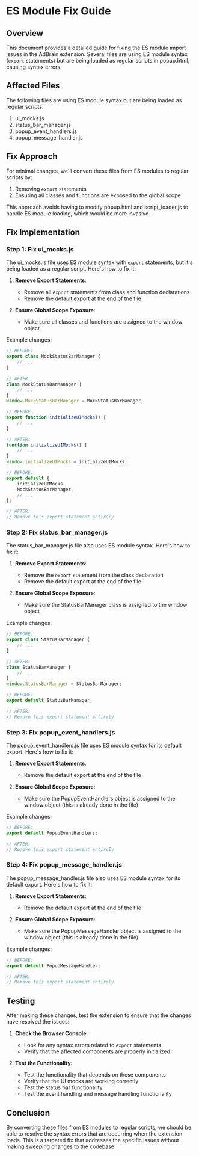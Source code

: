 # ES Module Fix Guide

## Overview

This document provides a detailed guide for fixing the ES module import issues in the AdBrain extension. Several files are using ES module syntax (`export` statements) but are being loaded as regular scripts in popup.html, causing syntax errors.

## Affected Files

The following files are using ES module syntax but are being loaded as regular scripts:

1. ui_mocks.js
2. status_bar_manager.js
3. popup_event_handlers.js
4. popup_message_handler.js

## Fix Approach

For minimal changes, we'll convert these files from ES modules to regular scripts by:

1. Removing `export` statements
2. Ensuring all classes and functions are exposed to the global scope

This approach avoids having to modify popup.html and script_loader.js to handle ES module loading, which would be more invasive.

## Fix Implementation

### Step 1: Fix ui_mocks.js

The ui_mocks.js file uses ES module syntax with `export` statements, but it's being loaded as a regular script. Here's how to fix it:

1. **Remove Export Statements**:
   - Remove all `export` statements from class and function declarations
   - Remove the default export at the end of the file

2. **Ensure Global Scope Exposure**:
   - Make sure all classes and functions are assigned to the window object

Example changes:

```javascript
// BEFORE:
export class MockStatusBarManager {
    // ...
}

// AFTER:
class MockStatusBarManager {
    // ...
}
window.MockStatusBarManager = MockStatusBarManager;

// BEFORE:
export function initializeUIMocks() {
    // ...
}

// AFTER:
function initializeUIMocks() {
    // ...
}
window.initializeUIMocks = initializeUIMocks;

// BEFORE:
export default {
    initializeUIMocks,
    MockStatusBarManager,
    // ...
};

// AFTER:
// Remove this export statement entirely
```

### Step 2: Fix status_bar_manager.js

The status_bar_manager.js file also uses ES module syntax. Here's how to fix it:

1. **Remove Export Statements**:
   - Remove the `export` statement from the class declaration
   - Remove the default export at the end of the file

2. **Ensure Global Scope Exposure**:
   - Make sure the StatusBarManager class is assigned to the window object

Example changes:

```javascript
// BEFORE:
export class StatusBarManager {
    // ...
}

// AFTER:
class StatusBarManager {
    // ...
}
window.StatusBarManager = StatusBarManager;

// BEFORE:
export default StatusBarManager;

// AFTER:
// Remove this export statement entirely
```

### Step 3: Fix popup_event_handlers.js

The popup_event_handlers.js file uses ES module syntax for its default export. Here's how to fix it:

1. **Remove Export Statements**:
   - Remove the default export at the end of the file

2. **Ensure Global Scope Exposure**:
   - Make sure the PopupEventHandlers object is assigned to the window object (this is already done in the file)

Example changes:

```javascript
// BEFORE:
export default PopupEventHandlers;

// AFTER:
// Remove this export statement entirely
```

### Step 4: Fix popup_message_handler.js

The popup_message_handler.js file also uses ES module syntax for its default export. Here's how to fix it:

1. **Remove Export Statements**:
   - Remove the default export at the end of the file

2. **Ensure Global Scope Exposure**:
   - Make sure the PopupMessageHandler object is assigned to the window object (this is already done in the file)

Example changes:

```javascript
// BEFORE:
export default PopupMessageHandler;

// AFTER:
// Remove this export statement entirely
```

## Testing

After making these changes, test the extension to ensure that the changes have resolved the issues:

1. **Check the Browser Console**:
   - Look for any syntax errors related to `export` statements
   - Verify that the affected components are properly initialized

2. **Test the Functionality**:
   - Test the functionality that depends on these components
   - Verify that the UI mocks are working correctly
   - Test the status bar functionality
   - Test the event handling and message handling functionality

## Conclusion

By converting these files from ES modules to regular scripts, we should be able to resolve the syntax errors that are occurring when the extension loads. This is a targeted fix that addresses the specific issues without making sweeping changes to the codebase.
